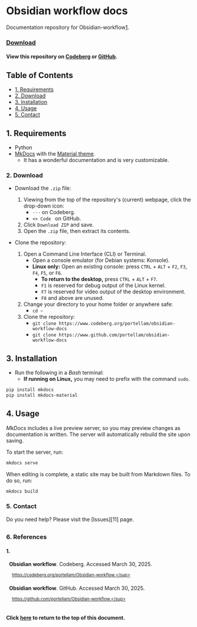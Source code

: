 # Obsidian workflow docs
Documentation repository for Obsidian-workflow[1][01].

### [Download](#2-download)
#### View this repository on [Codeberg][01] or [GitHub][02].
[01]: https://codeberg.org/portellam/obsidian-workflow-docs
[02]: https://github.com/portellam/obsidian-workflow-docs
##

## Table of Contents
- [1. Requirements](#1-requirements)
- [2. Download](#2-download)
- [3. Installation](#3-installation)
- [4. Usage](#4-usage)
- [5. Contact](#5-contact)

## 1. Requirements
- Python
- [MkDocs](https://www.mkdocs.org/) with the [Material theme](https://squidfunk.github.io/mkdocs-material/).
  - It has a wonderful documentation and is very customizable.

### 2. Download
- Download the `.zip` file:
    1. Viewing from the top of the repository's (current) webpage, click the
        drop-down icon:
        - `···` on Codeberg.
        - `<> Code ` on GitHub.
    2. Click `Download ZIP` and save.
    3. Open the `.zip` file, then extract its contents.

- Clone the repository:
    1. Open a Command Line Interface (CLI) or Terminal.
        - Open a console emulator (for Debian systems: Konsole).
        - **Linux only:** Open an existing console: press `CTRL` + `ALT` + `F2`,
        `F3`, `F4`, `F5`, or `F6`.
            - **To return to the desktop,** press `CTRL` + `ALT` + `F7`.
            - `F1` is reserved for debug output of the Linux kernel.
            - `F7` is reserved for video output of the desktop environment.
            - `F8` and above are unused.
    2. Change your directory to your home folder or anywhere safe:
        - `cd ~`
    3. Clone the repository:
        - `git clone https://www.codeberg.org/portellam/obsidian-workflow-docs`
        - `git clone https://www.github.com/portellam/obsidian-workflow-docs`

## 3. Installation
- Run the following in a *Bash* terminal:
  - **If running on Linux,** you may need to prefix with the command `sudo`.
```bash
pip install mkdocs
pip install mkdocs-material
```

## 4. Usage
*MkDocs* includes a live preview server, so you may preview changes as documentation is written.
The server will automatically rebuild the site upon saving.

To start the server, run:
```bash
mkdocs serve
```

When editing is complete, a static site may be built from Markdown files. To do so, run:
```bash
mkdocs build
```
### 5. Contact
Do you need help? Please visit the [Issues][11] page.

[51]: https://github.com/portellam/Obsidian-workflow-docs/issues
##

### 6. References
#### 1.
&nbsp;&nbsp;**Obsidian workflow**. Codeberg. Accessed March 30, 2025.

&nbsp;&nbsp;&nbsp;&nbsp;<sup>https://codeberg.org/portellam/Obsidian-workflow.</sup>

&nbsp;&nbsp;**Obsidian workflow**. GitHub. Accessed March 30, 2025.

&nbsp;&nbsp;&nbsp;&nbsp;<sup>https://github.com/portellam/Obsidian-workflow.</sup>
##

#### Click [here](#obsidian-workflow-docs) to return to the top of this document.